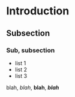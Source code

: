 # Introduction
## Subsection
### Sub, subsection
 - list 1
 - list 2
 - list 3


blah, _blah_, __blah__, ___blah___
